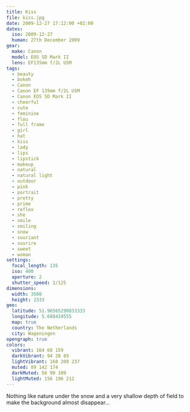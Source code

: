 ```yaml
---
title: Kiss
file: kiss.jpg
date: 2009-12-27 17:12:00 +02:00
dates:
  iso: 2009-12-27
  human: 27th December 2009
gear:
  make: Canon
  model: EOS 5D Mark II
  lens: EF135mm f/2L USM
tags:
  - beauty
  - bokeh
  - Canon
  - Canon EF 135mm f/2L USM
  - Canon EOS 5D Mark II
  - cheerful
  - cute
  - feminine
  - flou
  - full frame
  - girl
  - hat
  - kiss
  - lady
  - lips
  - lipstick
  - makeup
  - natural
  - natural light
  - outdoor
  - pink
  - portrait
  - pretty
  - prime
  - reflex
  - she
  - smile
  - smiling
  - snow
  - souriant
  - sourire
  - sweet
  - woman
settings:
  focal_length: 135
  iso: 400
  aperture: 2
  shutter_speed: 1/125
dimensions:
  width: 3500
  height: 2333
geo:
  latitude: 51.96565290833333
  longitude: 5.688419555
  map: true
  country: The Netherlands
  city: Wageningen
opengraph: true
colors:
  vibrant: 164 68 159
  darkVibrant: 94 28 89
  lightVibrant: 168 208 237
  muted: 89 142 174
  darkMuted: 56 90 109
  lightMuted: 156 196 212
---
```


Nothing like nature under the snow and a very shallow depth of field to make the background almost disappear…
